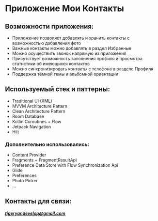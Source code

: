 # Приложение Мои Контакты

## Возможности приложения:
- Приложение позволяет добавлять и хранить контакты с возможностью добавления фото
- Важные контакты можно добавлять в раздел Избранные
- Можно осуществить звонок напрямую из приложения
- Присутствует возможность заполнения профиля и просмотра статистики об имеющихся контактов 
- Можно синхронизировать контакты с телефона в разделе Профиля
- Поддержка тёмной темы и альбомной ориентации 

## Используемый стек и паттерны:
- Traditional UI (XML)
- MVVM Architecture Pattern
- Clean Architecture Pattern
- Room Database
- Kotlin Coroutines + Flow
- Jetpack Navigation
- Hilt 

### Дополнительно использовались:
- Content Provider
- Fragments + FragmentResultApi
- Preference Data Store with Flow Synchronization Api
- Glide
- Preferences
- Photo Picker
- ...

## Контакты для связи:
##### tigeryandevelop@gmail.com


